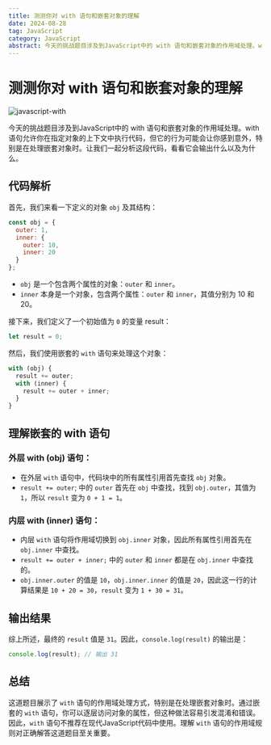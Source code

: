 ```yaml
---
title: 测测你对 with 语句和嵌套对象的理解
date: 2024-08-28
tag: JavaScript
category: JavaScript
abstract: 今天的挑战题目涉及到JavaScript中的 with 语句和嵌套对象的作用域处理。with 语句允许你在指定对象的上下文中执行代码，但它的行为可能会让你感到意外，特别是在处理嵌套对象时。让我们一起分析这段代码，看看它会输出什么以及为什么。
---
```


# 测测你对 with 语句和嵌套对象的理解

![javascript-with](https://mmbiz.qpic.cn/sz_mmbiz_png/KEXUm19zKo4lWUdrNty8ibfWvEkCEbDrLpkOia8tYjdZNLhTpRAibKPGOPKCclma7Cicl4b2JXLkVr6yMngV6UGzag/640?wx_fmt=png&from=appmsg&tp=webp&wxfrom=5&wx_lazy=1&wx_co=1)

今天的挑战题目涉及到JavaScript中的 with 语句和嵌套对象的作用域处理。with 语句允许你在指定对象的上下文中执行代码，但它的行为可能会让你感到意外，特别是在处理嵌套对象时。让我们一起分析这段代码，看看它会输出什么以及为什么。

## 代码解析

首先，我们来看一下定义的对象 `obj` 及其结构：

```javascript
const obj = {
  outer: 1,
  inner: {
    outer: 10,
    inner: 20
  }
};
```

- `obj` 是一个包含两个属性的对象：`outer` 和 `inner`。
- `inner` 本身是一个对象，包含两个属性：`outer` 和 `inner`，其值分别为 10 和 20。

接下来，我们定义了一个初始值为 `0` 的变量 result：

```javascript
let result = 0;
```

然后，我们使用嵌套的 `with` 语句来处理这个对象：

```javascript
with (obj) {
  result += outer;
  with (inner) {
    result += outer + inner;
  }
}
```

## 理解嵌套的 with 语句

### 外层 with (obj) 语句：

- 在外层 `with` 语句中，代码块中的所有属性引用首先查找 `obj` 对象。
- `result += outer`; 中的 `outer` 首先在 `obj` 中查找，找到 `obj.outer`，其值为 `1`，所以 `result` 变为 `0 + 1 = 1`。

### 内层 with (inner) 语句：

- 内层 `with` 语句将作用域切换到 `obj.inner` 对象，因此所有属性引用首先在 `obj.inner` 中查找。
- `result += outer + inner;` 中的 `outer` 和 `inner` 都是在 `obj.inner` 中查找的。
- `obj.inner.outer` 的值是 `10`，`obj.inner.inner` 的值是 `20`，因此这一行的计算结果是 `10 + 20 = 30`，`result` 变为 `1 + 30 = 31`。

## 输出结果

综上所述，最终的 `result` 值是 `31`。因此，`console.log(result)` 的输出是：

```javascript
console.log(result); // 输出 31
```

## 总结

这道题目展示了 `with` 语句的作用域处理方式，特别是在处理嵌套对象时。通过嵌套的 `with` 语句，你可以逐层访问对象的属性，但这种做法容易引发混淆和错误。因此，`with` 语句不推荐在现代JavaScript代码中使用。理解 `with` 语句的作用域规则对正确解答这道题目至关重要。
